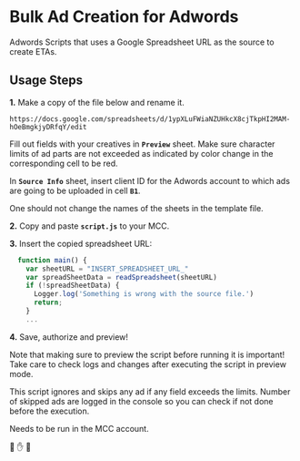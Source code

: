 
# Bulk Ad Creation for Adwords

Adwords Scripts that uses a Google Spreadsheet URL as the source to create ETAs.

## Usage Steps

**1.** Make a copy of the file below and rename it. 

``https://docs.google.com/spreadsheets/d/1ypXLuFWiaNZUHkcX8cjTkpHI2MAM-hOeBmgkjyDRfqY/edit``

Fill out fields with your creatives in **``Preview``** sheet. Make sure character limits of ad parts are not exceeded as indicated by color change in the corresponding cell to be red.

In **``Source Info``** sheet, insert client ID for the Adwords account to which ads are going to be uploaded in cell **``B1``**.

One should not change the names of the sheets in the template file.

**2.** Copy and paste **``script.js``** to your MCC.

**3.** Insert the copied spreadsheet URL:

```javascript
  function main() {
    var sheetURL = "INSERT_SPREADSHEET_URL_"
    var spreadSheetData = readSpreadsheet(sheetURL)
    if (!spreadSheetData) {
      Logger.log('Something is wrong with the source file.')
      return;
    }
    ...
```

**4.** Save, authorize and preview!

Note that making sure to preview the script before running it is important! Take care to check logs and changes after executing the script in preview mode.

This script ignores and skips any ad if any field exceeds the limits. Number of skipped ads are logged in the console so you can check if not done before the execution.

Needs to be run in the MCC account.

:open_hands: :hand: :open_hands:

